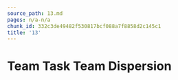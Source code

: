 ```yaml
---
source_path: 13.md
pages: n/a-n/a
chunk_id: 332c3de49482f530817bcf088a7f8858d2c145c1
title: '13'
---
```

# Team Task Team Dispersion
